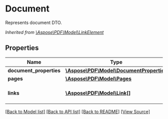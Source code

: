 ﻿# Document
Represents document DTO.

*Inherited from [\Aspose\PDF\Model\LinkElement](LinkElement.md)*
## Properties
Name | Type | Description | Notes
------------ | ------------- | ------------- | -------------
**document_properties** | [**\Aspose\PDF\Model\DocumentProperties**](DocumentProperties.md) | Document properties. | [optional]
**pages** | [**\Aspose\PDF\Model\Pages**](Pages.md) | Document pages. | [optional]
**links** | [**\Aspose\PDF\Model\Link[]**](Link.md) | Link to the document.<br />*Inherited from [\Aspose\PDF\Model\LinkElement](LinkElement.md)* | [optional]

[[Back to Model list]](../README.md#documentation-for-models) [[Back to API list]](../README.md#documentation-for-api-endpoints) [[Back to README]](../README.md) [[View Source]](../src/Aspose/PDF/Model/Document.php)

